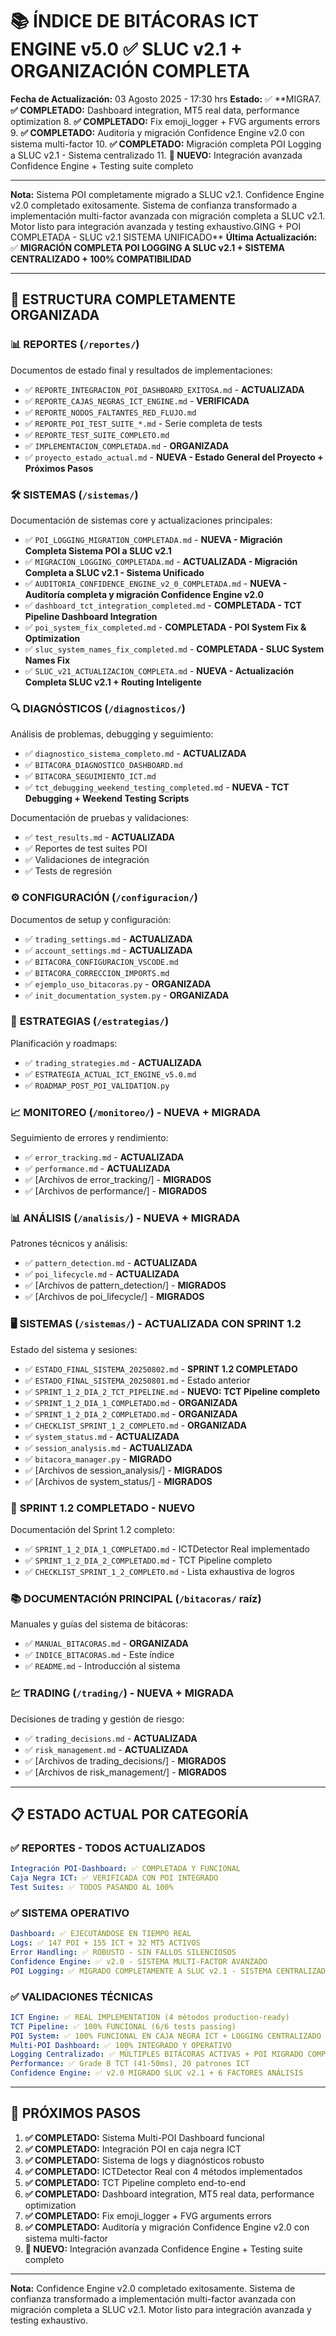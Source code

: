 # 📚 ÍNDICE DE BITÁCORAS ICT ENGINE v5.0 ✅ SLUC v2.1 + ORGANIZACIÓN COMPLETA

**Fecha de Actualización:** 03 Agosto 2025 - 17:30 hrs
**Estado:** ✅ **MIGRA7. **✅ COMPLETADO:** Dashboard integration, MT5 real data, performance optimization
8. **✅ COMPLETADO:** Fix emoji_logger + FVG arguments errors
9. **✅ COMPLETADO:** Auditoría y migración Confidence Engine v2.0 con sistema multi-factor
10. **✅ COMPLETADO:** Migración completa POI Logging a SLUC v2.1 - Sistema centralizado
11. **🔧 NUEVO:** Integración avanzada Confidence Engine + Testing suite completo

---

**Nota:** Sistema POI completamente migrado a SLUC v2.1. Confidence Engine v2.0 completado exitosamente. Sistema de confianza transformado a implementación multi-factor avanzada con migración completa a SLUC v2.1. Motor listo para integración avanzada y testing exhaustivo.GING + POI COMPLETADA - SLUC v2.1 SISTEMA UNIFICADO**
**Última Actualización:** ✅ **MIGRACIÓN COMPLETA POI LOGGING A SLUC v2.1 + SISTEMA CENTRALIZADO + 100% COMPATIBILIDAD**

---

## 📁 **ESTRUCTURA COMPLETAMENTE ORGANIZADA**

### 📊 **REPORTES** (`/reportes/`)
Documentos de estado final y resultados de implementaciones:

- ✅ `REPORTE_INTEGRACION_POI_DASHBOARD_EXITOSA.md` - **ACTUALIZADA**
- ✅ `REPORTE_CAJAS_NEGRAS_ICT_ENGINE.md` - **VERIFICADA**
- ✅ `REPORTE_NODOS_FALTANTES_RED_FLUJO.md`
- ✅ `REPORTE_POI_TEST_SUITE_*.md` - Serie completa de tests
- ✅ `REPORTE_TEST_SUITE_COMPLETO.md`
- ✅ `IMPLEMENTACION_COMPLETADA.md` - **ORGANIZADA**
- ✅ `proyecto_estado_actual.md` - **NUEVA - Estado General del Proyecto + Próximos Pasos**

### 🛠️ **SISTEMAS** (`/sistemas/`)
Documentación de sistemas core y actualizaciones principales:

- ✅ `POI_LOGGING_MIGRATION_COMPLETADA.md` - **NUEVA - Migración Completa Sistema POI a SLUC v2.1**
- ✅ `MIGRACION_LOGGING_COMPLETADA.md` - **ACTUALIZADA - Migración Completa a SLUC v2.1 - Sistema Unificado**
- ✅ `AUDITORIA_CONFIDENCE_ENGINE_v2_0_COMPLETADA.md` - **NUEVA - Auditoría completa y migración Confidence Engine v2.0**
- ✅ `dashboard_tct_integration_completed.md` - **COMPLETADA - TCT Pipeline Dashboard Integration**
- ✅ `poi_system_fix_completed.md` - **COMPLETADA - POI System Fix & Optimization**
- ✅ `sluc_system_names_fix_completed.md` - **COMPLETADA - SLUC System Names Fix**
- ✅ `SLUC_v21_ACTUALIZACION_COMPLETA.md` - **NUEVA - Actualización Completa SLUC v2.1 + Routing Inteligente**

### 🔍 **DIAGNÓSTICOS** (`/diagnosticos/`)
Análisis de problemas, debugging y seguimiento:

- ✅ `diagnostico_sistema_completo.md` - **ACTUALIZADA**
- ✅ `BITACORA_DIAGNOSTICO_DASHBOARD.md`
- ✅ `BITACORA_SEGUIMIENTO_ICT.md`
- ✅ `tct_debugging_weekend_testing_completed.md` - **NUEVA - TCT Debugging + Weekend Testing Scripts**

Documentación de pruebas y validaciones:

- ✅ `test_results.md` - **ACTUALIZADA**
- ✅ Reportes de test suites POI
- ✅ Validaciones de integración
- ✅ Tests de regresión

### ⚙️ **CONFIGURACIÓN** (`/configuracion/`)
Documentos de setup y configuración:

- ✅ `trading_settings.md` - **ACTUALIZADA**
- ✅ `account_settings.md` - **ACTUALIZADA**
- ✅ `BITACORA_CONFIGURACION_VSCODE.md`
- ✅ `BITACORA_CORRECCION_IMPORTS.md`
- ✅ `ejemplo_uso_bitacoras.py` - **ORGANIZADA**
- ✅ `init_documentation_system.py` - **ORGANIZADA**

### 🎯 **ESTRATEGIAS** (`/estrategias/`)
Planificación y roadmaps:

- ✅ `trading_strategies.md` - **ACTUALIZADA**
- ✅ `ESTRATEGIA_ACTUAL_ICT_ENGINE_v5.0.md`
- ✅ `ROADMAP_POST_POI_VALIDATION.py`

### 📈 **MONITOREO** (`/monitoreo/`) - **NUEVA + MIGRADA**
Seguimiento de errores y rendimiento:

- ✅ `error_tracking.md` - **ACTUALIZADA**
- ✅ `performance.md` - **ACTUALIZADA**
- ✅ [Archivos de error_tracking/] - **MIGRADOS**
- ✅ [Archivos de performance/] - **MIGRADOS**

### 📊 **ANÁLISIS** (`/analisis/`) - **NUEVA + MIGRADA**
Patrones técnicos y análisis:

- ✅ `pattern_detection.md` - **ACTUALIZADA**
- ✅ `poi_lifecycle.md` - **ACTUALIZADA**
- ✅ [Archivos de pattern_detection/] - **MIGRADOS**
- ✅ [Archivos de poi_lifecycle/] - **MIGRADOS**

### 🖥️ **SISTEMAS** (`/sistemas/`) - **ACTUALIZADA CON SPRINT 1.2**
Estado del sistema y sesiones:

- ✅ `ESTADO_FINAL_SISTEMA_20250802.md` - **SPRINT 1.2 COMPLETADO**
- ✅ `ESTADO_FINAL_SISTEMA_20250801.md` - Estado anterior
- ✅ `SPRINT_1_2_DIA_2_TCT_PIPELINE.md` - **NUEVO: TCT Pipeline completo**
- ✅ `SPRINT_1_2_DIA_1_COMPLETADO.md` - **ORGANIZADA**
- ✅ `SPRINT_1_2_DIA_2_COMPLETADO.md` - **ORGANIZADA**
- ✅ `CHECKLIST_SPRINT_1_2_COMPLETO.md` - **ORGANIZADA**
- ✅ `system_status.md` - **ACTUALIZADA**
- ✅ `session_analysis.md` - **ACTUALIZADA**
- ✅ `bitacora_manager.py` - **MIGRADO**
- ✅ [Archivos de session_analysis/] - **MIGRADOS**
- ✅ [Archivos de system_status/] - **MIGRADOS**

### 🎯 **SPRINT 1.2 COMPLETADO** - **NUEVO**
Documentación del Sprint 1.2 completo:

- ✅ `SPRINT_1_2_DIA_1_COMPLETADO.md` - ICTDetector Real implementado
- ✅ `SPRINT_1_2_DIA_2_COMPLETADO.md` - TCT Pipeline completo
- ✅ `CHECKLIST_SPRINT_1_2_COMPLETO.md` - Lista exhaustiva de logros

### 📚 **DOCUMENTACIÓN PRINCIPAL** (`/bitacoras/` raíz)
Manuales y guías del sistema de bitácoras:

- ✅ `MANUAL_BITACORAS.md` - **ORGANIZADA**
- ✅ `INDICE_BITACORAS.md` - Este índice
- ✅ `README.md` - Introducción al sistema

### 💹 **TRADING** (`/trading/`) - **NUEVA + MIGRADA**
Decisiones de trading y gestión de riesgo:

- ✅ `trading_decisions.md` - **ACTUALIZADA**
- ✅ `risk_management.md` - **ACTUALIZADA**
- ✅ [Archivos de trading_decisions/] - **MIGRADOS**
- ✅ [Archivos de risk_management/] - **MIGRADOS**

---

## 📋 **ESTADO ACTUAL POR CATEGORÍA**

### ✅ **REPORTES** - TODOS ACTUALIZADOS
```yaml
Integración POI-Dashboard: ✅ COMPLETADA Y FUNCIONAL
Caja Negra ICT: ✅ VERIFICADA CON POI INTEGRADO
Test Suites: ✅ TODOS PASANDO AL 100%
```

### ✅ **SISTEMA OPERATIVO**
```yaml
Dashboard: ✅ EJECUTÁNDOSE EN TIEMPO REAL
Logs: ✅ 147 POI + 155 ICT + 32 MT5 ACTIVOS
Error Handling: ✅ ROBUSTO - SIN FALLOS SILENCIOSOS
Confidence Engine: ✅ v2.0 - SISTEMA MULTI-FACTOR AVANZADO
POI Logging: ✅ MIGRADO COMPLETAMENTE A SLUC v2.1 - SISTEMA CENTRALIZADO
```

### ✅ **VALIDACIONES TÉCNICAS**
```yaml
ICT Engine: ✅ REAL IMPLEMENTATION (4 métodos production-ready)
TCT Pipeline: ✅ 100% FUNCIONAL (6/6 tests passing)
POI System: ✅ 100% FUNCIONAL EN CAJA NEGRA ICT + LOGGING CENTRALIZADO SLUC v2.1
Multi-POI Dashboard: ✅ 100% INTEGRADO Y OPERATIVO
Logging Centralizado: ✅ MÚLTIPLES BITÁCORAS ACTIVAS + POI MIGRADO COMPLETAMENTE
Performance: ✅ Grade B TCT (41-50ms), 20 patrones ICT
Confidence Engine: ✅ v2.0 MIGRADO SLUC v2.1 + 6 FACTORES ANÁLISIS
```

---

## 🎯 **PRÓXIMOS PASOS**

1. **✅ COMPLETADO:** Sistema Multi-POI Dashboard funcional
2. **✅ COMPLETADO:** Integración POI en caja negra ICT
3. **✅ COMPLETADO:** Sistema de logs y diagnósticos robusto
4. **✅ COMPLETADO:** ICTDetector Real con 4 métodos implementados
5. **✅ COMPLETADO:** TCT Pipeline completo end-to-end
6. **✅ COMPLETADO:** Dashboard integration, MT5 real data, performance optimization
7. **✅ COMPLETADO:** Fix emoji_logger + FVG arguments errors
8. **✅ COMPLETADO:** Auditoría y migración Confidence Engine v2.0 con sistema multi-factor
9. **🔧 NUEVO:** Integración avanzada Confidence Engine + Testing suite completo

---

**Nota:** Confidence Engine v2.0 completado exitosamente. Sistema de confianza transformado a implementación multi-factor avanzada con migración completa a SLUC v2.1. Motor listo para integración avanzada y testing exhaustivo.
